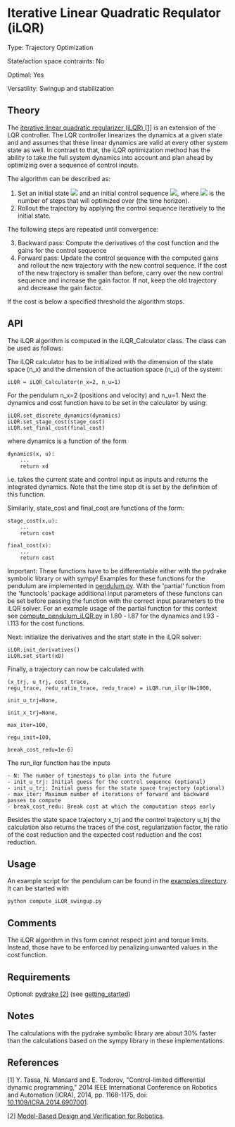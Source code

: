 #  Iterative Linear Quadratic Requlator (iLQR) #

Type: Trajectory Optimization

State/action space contraints: No

Optimal: Yes

Versatility: Swingup and stabilization

## Theory #

The [iterative linear quadratic regularizer (iLQR) [1]](https://ieeexplore.ieee.org/abstract/document/6907001) is an extension of the LQR controller. The LQR controller linearizes the dynamics at a given state and and assumes that these linear dynamics are valid at every other system state as well. In contrast to that, the iLQR optimization method has the ability to take the full system dynamics into account and plan ahead by optimizing over a sequence of control inputs.

The algorithm can be described as:

1. Set an initial state <img src="https://render.githubusercontent.com/render/math?math=x_0"> and an initial control sequence <img src="https://render.githubusercontent.com/render/math?math=\mathbf{U} = [u_0, u_1, ..., u_{N-1}]">, where <img src="https://render.githubusercontent.com/render/math?math=N"> is the number of steps that will optimized over (the time horizon).
2. Rollout the trajectory by applying the control sequence iteratively to the initial state.

The following steps are repeated until convergence:

3. Backward pass: Compute the derivatives of the cost function and the gains for the control sequence
4. Forward pass: Update the control sequence with the computed gains and rollout the new trajectory with the new control sequence. If the cost of the new trajectory is smaller than before, carry over the new control sequence and increase the gain factor. If not, keep the old trajectory and decrease the gain factor.

If the cost is below a specified threshold the algorithm stops.

## API #

The iLQR algorithm is computed in the iLQR_Calculator class. The class can be used as follows:

The iLQR calculator has to be initialized with the dimension of the state space (n_x) and the dimension of the actuation space (n_u) of the system:

    iLQR = iLQR_Calculator(n_x=2, n_u=1)

For the pendulum n_x=2 (positions and velocity) and n_u=1. Next the dynamics and cost function have to be set in the calculator by using:

    iLQR.set_discrete_dynamics(dynamics)
    iLQR.set_stage_cost(stage_cost)
    iLQR.set_final_cost(final_cost)

where dynamics is a function of the form

    dynamics(x, u):
        ...
        return xd

i.e. takes the current state and control input as inputs and returns the integrated dynamics. Note that the time step dt is set by the definition of this function.

Similarily, state_cost and final_cost are functions of the form:

    stage_cost(x,u):
        ...
        return cost

    final_cost(x):
        ...
        return cost

Important: These functions have to be differentiable either with the pydrake symbolic library or with sympy! Examples for these functions for the pendulum are implemented in [pendulum.py](https://github.com/dfki-ric-underactuated-lab/torque_limited_simple_pendulum/blob/master/software/python/simple_pendulum/trajectory_optimization/ilqr/pendulum.py). With the 'partial' function from the 'functools' package additional input parameters of these functons can be set before passing the function with the correct input parameters to the iLQR solver. For an example usage of the partial function for this context see [compute_pendulum_iLQR.py](https://github.com/dfki-ric-underactuated-lab/torque_limited_simple_pendulum/blob/master/software/python/examples/compute_iLQR_swingup.py) in l.80 - l.87 for the dynamics and l.93 - l.113 for the cost functions.

Next: initialize the derivatives and the start state in the iLQR solver:

    iLQR.init_derivatives()
    iLQR.set_start(x0)

Finally, a trajectory can now be calculated with

    (x_trj, u_trj, cost_trace,
    regu_trace, redu_ratio_trace, redu_trace) = iLQR.run_ilqr(N=1000,
                                                              init_u_trj=None,
                                                              init_x_trj=None,
                                                              max_iter=100,
                                                              regu_init=100,
                                                              break_cost_redu=1e-6)

The run_ilqr function has the inputs

    - N: The number of timesteps to plan into the future
    - init_u_trj: Initial guess for the control sequence (optional)
    - init_u_trj: Initial guess for the state space trajectory (optional)
    - max_iter: Maximum number of iterations of forward and backward passes to compute
    - break_cost_redu: Break cost at which the computation stops early

Besides the state space trajectory x_trj and the control trajectory u_trj the calculation also returns the traces of the cost, regularization factor, the ratio of the cost reduction and the expected cost reduction and the cost reduction.

## Usage #

An example script for the pendulum can be found in the [examples directory](https://github.com/dfki-ric-underactuated-lab/torque_limited_simple_pendulum/tree/master/software/python/examples). It can be started with

    python compute_iLQR_swingup.py

## Comments #

The iLQR algorithm in this form cannot respect joint and torque limits. Instead, those  have to be enforced by penalizing unwanted values in the cost function.

## Requirements #

Optional: [pydrake [2]]((https://drake.mit.edu/)) (see [getting_started](https://github.com/dfki-ric-underactuated-lab/torque_limited_simple_pendulum/blob/master/docs/reference/text/chapters/00.installation_guide/01.installation.rst))

## Notes #

The calculations with the pydrake symbolic library are about 30% faster than the calculations based on the sympy library in these implementations.

## References

[1] Y. Tassa, N. Mansard and E. Todorov, "Control-limited differential dynamic programming," 2014 IEEE International Conference on Robotics and Automation (ICRA), 2014, pp. 1168-1175, doi: [10.1109/ICRA.2014.6907001](https://ieeexplore.ieee.org/abstract/document/6907001).

[2] [Model-Based Design and Verification for Robotics](https://drake.mit.edu/).
